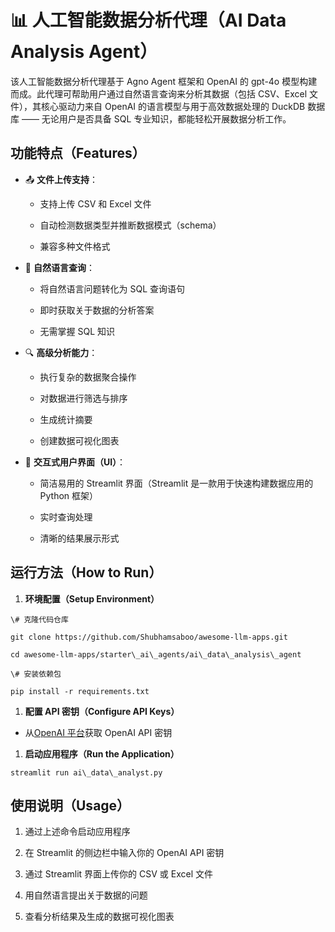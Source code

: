 # 📊 人工智能数据分析代理（AI Data Analysis Agent）

该人工智能数据分析代理基于 Agno Agent 框架和 OpenAI 的 gpt-4o 模型构建而成。此代理可帮助用户通过自然语言查询来分析其数据（包括 CSV、Excel 文件），其核心驱动力来自 OpenAI 的语言模型与用于高效数据处理的 DuckDB 数据库 —— 无论用户是否具备 SQL 专业知识，都能轻松开展数据分析工作。

## 功能特点（Features）

* 📤 **文件上传支持**：

  * 支持上传 CSV 和 Excel 文件

  * 自动检测数据类型并推断数据模式（schema）

  * 兼容多种文件格式

* 💬 **自然语言查询**：

  * 将自然语言问题转化为 SQL 查询语句

  * 即时获取关于数据的分析答案

  * 无需掌握 SQL 知识

* 🔍 **高级分析能力**：

  * 执行复杂的数据聚合操作

  * 对数据进行筛选与排序

  * 生成统计摘要

  * 创建数据可视化图表

* 🎯 **交互式用户界面（UI）**：

  * 简洁易用的 Streamlit 界面（Streamlit 是一款用于快速构建数据应用的 Python 框架）

  * 实时查询处理

  * 清晰的结果展示形式

## 运行方法（How to Run）

1. **环境配置（Setup Environment）**

```
\# 克隆代码仓库

git clone https://github.com/Shubhamsaboo/awesome-llm-apps.git

cd awesome-llm-apps/starter\_ai\_agents/ai\_data\_analysis\_agent

\# 安装依赖包

pip install -r requirements.txt
```

1. **配置 API 密钥（Configure API Keys）**

* 从[OpenAI 平台](https://platform.openai.com)获取 OpenAI API 密钥

1. **启动应用程序（Run the Application）**


```
streamlit run ai\_data\_analyst.py
```

## 使用说明（Usage）


1. 通过上述命令启动应用程序

2. 在 Streamlit 的侧边栏中输入你的 OpenAI API 密钥

3. 通过 Streamlit 界面上传你的 CSV 或 Excel 文件

4. 用自然语言提出关于数据的问题

5. 查看分析结果及生成的数据可视化图表
